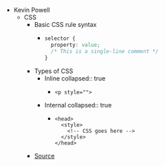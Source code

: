 - Kevin Powell
	- CSS
		- Basic CSS rule syntax
			- ```css
			  selector {
			    property: value;
			    /* This is a single-line comment */
			  }
			  ```
		- Types of CSS
			- Inline
			  collapsed:: true
				- ```htmlmixed
				  <p style="">
				  ```
			- Internal
			  collapsed:: true
				- ```htmlmixed
				  <head>
				    <style>
				      <!-- CSS goes here -->
				    </style>
				  </head>
				  ```
		- [Source](https://scrimba.com/html-css-crash-course-c02l)